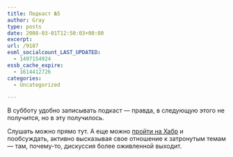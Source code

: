 ```yaml
---
title: Подкаст №5
author: Gray
type: posts
date: 2008-03-01T12:50:03+00:00
excerpt:
url: /9187
esml_socialcount_LAST_UPDATED:
  - 1497154924
essb_cache_expire:
  - 1614412726
categories:
  - Uncategorized

---
```








В субботу удобно записывать подкаст &#8212; правда, в следующую этого не получится, но в эту получилось.

<span class="mt-enclosure mt-enclosure-podcast" style="display: inline;"></span>

Слушать можно прямо тут. А еще можно <a href="http://habrahabr.ru/blog/podcasting/36883.html" target="_blank">пройти на Хабр</a> и пообсуждать, активно высказывая свое отношение к затронутым темам &#8212; там, почему-то, дискуссия более оживленной выходит.